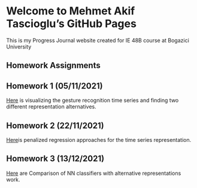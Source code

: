 ﻿# Welcome to Mehmet Akif Tascioglu’s GitHub Pages

This is my Progress Journal website created for IE 48B course at Bogazici University

## Homework Assignments

## Homework 1 (05/11/2021)

[Here](Files/Homework1/hw1.html) is visualizing the gesture recognition time series and finding two different representation alternatives.

## Homework 2 (22/11/2021)

[Here](Files/Homework2/homework2.html)is penalized regression approaches for the time series representation.

## Homework 3 (13/12/2021)

[Here](Files/Homework3/homework3.html) are Comparison of NN classifiers with alternative representations work.